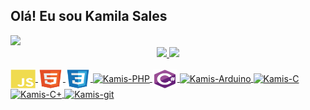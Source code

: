 ## Olá! Eu sou Kamila Sales

<div style="display=inline_block">
 <img src= "https://gifer.com/embed/Nt7W>"
 </div>
  

 
<div align="center">
  <a href="https://github.com/kamissales"/>
  <img height="180em" src="https://github-readme-stats.vercel.app/api?username=kamissales&show_icons=true&theme=aura&include_all_commits=true&count_private=true"/>
  <img height="180em" src="https://github-readme-stats.vercel.app/api/top-langs/?username=kamissales&layout=compact&langs_count=7&theme=aura"/>
</div>
  
<div style="display: inline_block"><br>
  <img align="center" alt="Kamis-Js" height="30" width="40" src="https://raw.githubusercontent.com/devicons/devicon/master/icons/javascript/javascript-plain.svg">
 
  
 <img align="center" alt="Kamis-HTML" height="30" width="40" src="https://raw.githubusercontent.com/devicons/devicon/master/icons/html5/html5-original.svg">
 <img align="center" alt="Kamis-CSS" height="30" width="40" src="https://raw.githubusercontent.com/devicons/devicon/master/icons/css3/css3-original.svg">
  
  
 <img align="center" alt="Kamis-PHP" heigth="30" width="40" src="https://cdn.jsdelivr.net/gh/devicons/devicon/icons/php/php-original.svg" />
          
  
 <img align="center" alt="Kamis-Csharp" height="30" width="40" src="https://raw.githubusercontent.com/devicons/devicon/master/icons/csharp/csharp-original.svg">
  
 <img align="center" alt="Kamis-Arduino" height="30" width="40" src="https://cdn.jsdelivr.net/gh/devicons/devicon/icons/arduino/arduino-original.svg">
  
  
 <img align= "center" alt="Kamis-C" height="30" width="40" src="https://cdn.jsdelivr.net/gh/devicons/devicon/icons/c/c-original.svg">
  
  
 <img align= "center" alt="Kamis-C+" height="30" widht="40" src="https://cdn.jsdelivr.net/gh/devicons/devicon/icons/cplusplus/cplusplus-original.svg" />
  
  
 <img align= "center" alt="Kamis-git" height="30" width="40" src="https://cdn.jsdelivr.net/gh/devicons/devicon/icons/github/github-original.svg" />
          
          

  

          

